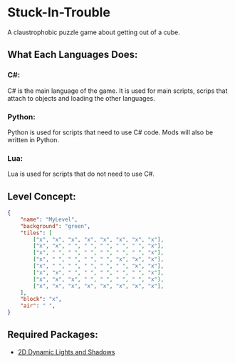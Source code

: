 # Stuck-In-Trouble
A claustrophobic puzzle game about getting out of a cube.

## What Each Languages Does:
### C#:
C# is the main language of the game. It is used for main scripts, scrips that attach to objects and loading the other languages.

### Python:
Python is used for scripts that need to use C# code. Mods will also be written in Python.

### Lua:
Lua is used for scripts that do not need to use C#.

## Level Concept:
```json
{
    "name": "MyLevel",
    "background": "green",
    "tiles": [
        ["x", "x", "x", "x", "x", "x", "x", "x"],
        ["x", "x", " ", " ", " ", " ", " ", "x"],
        ["x", " ", " ", " ", " ", " ", " ", "x"],
        ["x", " ", " ", " ", " ", "x", "x", "x"],
        ["x", " ", " ", " ", " ", " ", "x", "x"],
        ["x", "x", " ", " ", " ", " ", " ", "x"],
        ["x", "x", "x", " ", " ", " ", " ", "x"],
        ["x", "x", "x", "x", "x", "x", "x", "x"],
    ],
    "block": "x",
    "air": " ",
}
```

## Required Packages:
- [2D Dynamic Lights and Shadows](https://assetstore.unity.com/packages/tools/particles-effects/2d-dynamic-lights-and-shadows-24083)